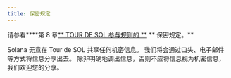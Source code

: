 ```yaml
---
title: 保密规定
---
```


请参看****第 8 章[** TOUR DE SOL 参与规则的 **](https://drive.google.com/file/d/15ueLG6VJoQ5Hx4rnpjFeuL3pG5DbrBbE/view) ** 保密规定。**

Solana 无意在 Tour de SOL 共享任何机密信息。 我们将会通过口头、电子邮件等方式将信息分享出去。 除非明确地调出信息，否则不应将信息视为机密信息，我们欢迎您的分享。

